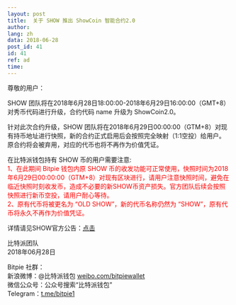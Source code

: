 ```yaml
---
layout: post
title:  关于 SHOW 推出 ShowCoin 智能合约2.0
author: 
lang: zh
data: 2018-06-28
post_id: 41
id: 41
ref: ad
time: 
---
```


尊敬的用户：

SHOW 团队将在2018年6月28日18:00:00-2018年6月29日16:00:00（GMT+8）对秀币代码进行升级，合约代码 name 升级为 ShowCoin2.0。

针对此次合约升级，SHOW 团队将在2018年6月29日00:00:00（GTM+8）对现有持币地址进行快照，新的合约正式启用后会按照完全映射（1:1空投）给用户。原合约将会被弃用，对应的代币也将不再作为价值凭证。

在比特派钱包持有 SHOW 币的用户需要注意:<br/>
<span style="color:red">1、在此期间 Bitpie 钱包内原 SHOW 币的收发功能可正常使用，快照时间为2018年6月29日00:00:00（GTM+8）对现有区块进行，请用户注意快照时间，避免在临近快照时刻收发币，造成不必要的新SHOW币资产损失。官方团队后续会按照快照进行新币空投，请用户耐心等待。</span><br/>
<span style="color:red">2、原有代币将被更名为 “OLD SHOW”，新的代币名称仍然为 “SHOW”，原有代币将永久不再作为价值凭证。</span>


详情请见SHOW官方公告：<a href="http://info.show.one/index.php/archives/502/" target="_blank">点击</a>

比特派团队<br/>
2018年06月28日

Bitpie 社群：<br/>
新浪微博：@比特派钱包 <a href="https://weibo.com/bitpiewallet" target="_blank">weibo.com/bitpiewallet</a><br/>
微信公众号：公众号搜索“比特派钱包”<br/>
Telegram：<a href="https://t.me/bitpie1" target="_blank">t.me/bitpie1</a>